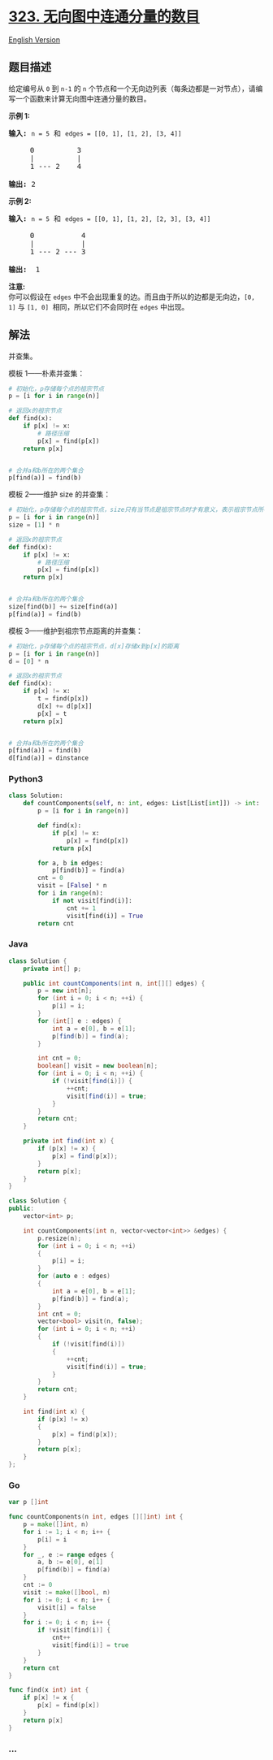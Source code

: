 # [323. 无向图中连通分量的数目](https://leetcode-cn.com/problems/number-of-connected-components-in-an-undirected-graph)

[English Version](/solution/0300-0399/0323.Number%20of%20Connected%20Components%20in%20an%20Undirected%20Graph/README_EN.md)

## 题目描述

<!-- 这里写题目描述 -->

<p>给定编号从 <code>0</code> 到 <code>n-1</code> 的 <code>n</code> 个节点和一个无向边列表（每条边都是一对节点），请编写一个函数来计算无向图中连通分量的数目。</p>

<p><strong>示例 1:</strong></p>

<pre><strong>输入: </strong><code>n = 5</code> 和 <code>edges = [[0, 1], [1, 2], [3, 4]]</code>

     0          3
     |          |
     1 --- 2    4 

<strong>输出: </strong>2
</pre>

<p><strong>示例 2:</strong></p>

<pre><strong>输入: </strong><code>n = 5</code> 和 <code>edges = [[0, 1], [1, 2], [2, 3], [3, 4]]</code>

     0           4
     |           |
     1 --- 2 --- 3

<strong>输出:&nbsp;&nbsp;</strong>1
</pre>

<p><strong>注意:</strong><br>
你可以假设在 <code>edges</code> 中不会出现重复的边。而且由于所以的边都是无向边，<code>[0, 1]</code> 与 <code>[1, 0]</code>&nbsp; 相同，所以它们不会同时在 <code>edges</code> 中出现。</p>

## 解法

<!-- 这里可写通用的实现逻辑 -->

并查集。

模板 1——朴素并查集：

```python
# 初始化，p存储每个点的祖宗节点
p = [i for i in range(n)]

# 返回x的祖宗节点
def find(x):
    if p[x] != x:
        # 路径压缩
        p[x] = find(p[x])
    return p[x]


# 合并a和b所在的两个集合
p[find(a)] = find(b)
```

模板 2——维护 size 的并查集：

```python
# 初始化，p存储每个点的祖宗节点，size只有当节点是祖宗节点时才有意义，表示祖宗节点所在集合中，点的数量
p = [i for i in range(n)]
size = [1] * n

# 返回x的祖宗节点
def find(x):
    if p[x] != x:
        # 路径压缩
        p[x] = find(p[x])
    return p[x]


# 合并a和b所在的两个集合
size[find(b)] += size[find(a)]
p[find(a)] = find(b)
```

模板 3——维护到祖宗节点距离的并查集：

```python
# 初始化，p存储每个点的祖宗节点，d[x]存储x到p[x]的距离
p = [i for i in range(n)]
d = [0] * n

# 返回x的祖宗节点
def find(x):
    if p[x] != x:
        t = find(p[x])
        d[x] += d[p[x]]
        p[x] = t
    return p[x]


# 合并a和b所在的两个集合
p[find(a)] = find(b)
d[find(a)] = dinstance
```

<!-- tabs:start -->

### **Python3**

<!-- 这里可写当前语言的特殊实现逻辑 -->

```python
class Solution:
    def countComponents(self, n: int, edges: List[List[int]]) -> int:
        p = [i for i in range(n)]

        def find(x):
            if p[x] != x:
                p[x] = find(p[x])
            return p[x]

        for a, b in edges:
            p[find(b)] = find(a)
        cnt = 0
        visit = [False] * n
        for i in range(n):
            if not visit[find(i)]:
                cnt += 1
                visit[find(i)] = True
        return cnt
```

### **Java**

<!-- 这里可写当前语言的特殊实现逻辑 -->

```java
class Solution {
    private int[] p;

    public int countComponents(int n, int[][] edges) {
        p = new int[n];
        for (int i = 0; i < n; ++i) {
            p[i] = i;
        }
        for (int[] e : edges) {
            int a = e[0], b = e[1];
            p[find(b)] = find(a);
        }

        int cnt = 0;
        boolean[] visit = new boolean[n];
        for (int i = 0; i < n; ++i) {
            if (!visit[find(i)]) {
                ++cnt;
                visit[find(i)] = true;
            }
        }
        return cnt;
    }

    private int find(int x) {
        if (p[x] != x) {
            p[x] = find(p[x]);
        }
        return p[x];
    }
}
```

```cpp
class Solution {
public:
    vector<int> p;

    int countComponents(int n, vector<vector<int>> &edges) {
        p.resize(n);
        for (int i = 0; i < n; ++i)
        {
            p[i] = i;
        }
        for (auto e : edges)
        {
            int a = e[0], b = e[1];
            p[find(b)] = find(a);
        }
        int cnt = 0;
        vector<bool> visit(n, false);
        for (int i = 0; i < n; ++i)
        {
            if (!visit[find(i)])
            {
                ++cnt;
                visit[find(i)] = true;
            }
        }
        return cnt;
    }

    int find(int x) {
        if (p[x] != x)
        {
            p[x] = find(p[x]);
        }
        return p[x];
    }
};
```

### **Go**

```go
var p []int

func countComponents(n int, edges [][]int) int {
	p = make([]int, n)
	for i := 1; i < n; i++ {
		p[i] = i
	}
	for _, e := range edges {
		a, b := e[0], e[1]
		p[find(b)] = find(a)
	}
	cnt := 0
	visit := make([]bool, n)
	for i := 0; i < n; i++ {
		visit[i] = false
	}
	for i := 0; i < n; i++ {
		if !visit[find(i)] {
			cnt++
			visit[find(i)] = true
		}
	}
	return cnt
}

func find(x int) int {
	if p[x] != x {
		p[x] = find(p[x])
	}
	return p[x]
}
```

### **...**

```

```

<!-- tabs:end -->
